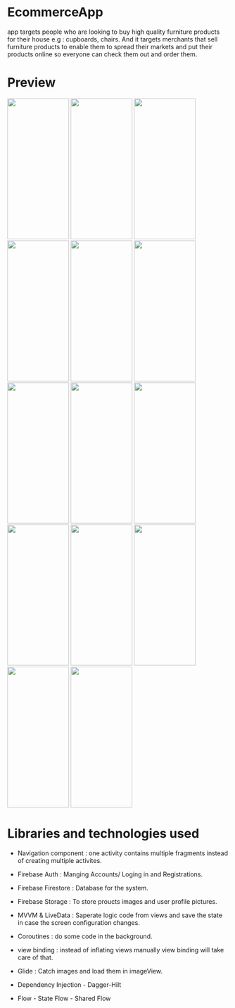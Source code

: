 # EcommerceApp
app targets people who are looking to buy high quality furniture products for their house e.g : cupboards, chairs. And it targets merchants that sell furniture products to enable them to spread their markets and put their products online so everyone can check them out and order them.

# Preview

<div>
<img src="https://user-images.githubusercontent.com/95850640/235025478-249b36e1-2e2c-4a07-a048-a132b66383a6.jpg" width="140" height="320" >
<img src="https://user-images.githubusercontent.com/95850640/235025624-cae139a1-83e1-4e51-ac0f-6f1ae39ca32d.jpg" width="140" height="320" >
<img src="https://user-images.githubusercontent.com/95850640/235025909-438ced6a-3598-4384-8809-ef6ca8652a2d.jpg" width="140" height="320" >
<img src="https://user-images.githubusercontent.com/95850640/235025910-558899ba-59b4-4f0b-acf2-b57b75e8b99b.jpg" width="140" height="320" >
<img src="https://user-images.githubusercontent.com/95850640/235026177-5ce2ebd5-853e-4594-9f3b-48bb43f2080e.jpg" width="140" height="320" >
<img src="https://user-images.githubusercontent.com/95850640/235026190-1629b9b1-aadd-4932-89e7-7393847fa382.jpg" width="140" height="320" >
<img src="https://user-images.githubusercontent.com/95850640/235026195-671a23a1-7b1d-4e61-bdc6-b48d3271b1cf.jpg" width="140" height="320" >
<img src="https://user-images.githubusercontent.com/95850640/235026917-0121468b-6385-4801-b590-cb9191c600d4.jpg" width="140" height="320" >
<img src="https://user-images.githubusercontent.com/95850640/235026860-de93ccb5-2a58-438e-a1dd-2f7afcba021f.jpg" width="140" height="320" >
<img src="https://user-images.githubusercontent.com/95850640/235026866-c87d1d80-1f01-46cf-a059-d7819b4308eb.jpg" width="140" height="320" >
<img src="https://user-images.githubusercontent.com/95850640/235027024-081a6669-4287-4af6-a1b4-3407608cfe63.jpg" width="140" height="320" >
<img src="https://user-images.githubusercontent.com/95850640/235027031-dcc3b02c-cc9f-450f-b928-a308ea91bc34.jpg" width="140" height="320" >
<img src="https://user-images.githubusercontent.com/95850640/235027033-c04e6f99-a3d0-4148-9f6b-750c652d4025.jpg" width="140" height="320" >
<img src="https://user-images.githubusercontent.com/95850640/235029027-d697a52d-9ea6-4c6a-844f-3d49d4141b11.jpg" width="140" height="320" >
</div>

# Libraries and technologies used

- Navigation component : one activity contains multiple fragments instead of creating multiple activites.

- Firebase Auth : Manging Accounts/ Loging in and Registrations.

- Firebase Firestore : Database for the system.

- Firebase Storage : To store proucts images and user profile pictures.

- MVVM & LiveData : Saperate logic code from views and save the state in case the screen configuration changes.

- Coroutines : do some code in the background.

- view binding : instead of inflating views manually view binding will take care of that.

- Glide : Catch images and load them in imageView.

- Dependency Injection - Dagger-Hilt

- Flow - State Flow - Shared Flow 


